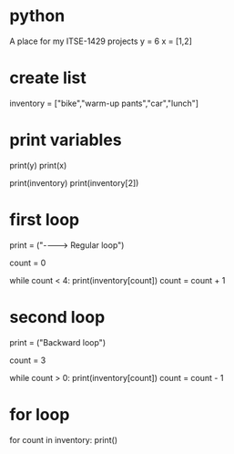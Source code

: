 # python
A place for my ITSE-1429 projects
y = 6
x = [1,2]

# create list

inventory = ["bike","warm-up pants","car","lunch"]

# print variables

print(y)
print(x)

print(inventory)
print(inventory[2])

# first loop

print = ("----> Regular loop")


count = 0

while count < 4:
  print(inventory[count])
  count = count + 1
  
# second loop
print = ("Backward loop")
  
count = 3

while count > 0:
  print(inventory[count])
  count = count - 1
  
# for loop
  
for count in inventory:
  print()

